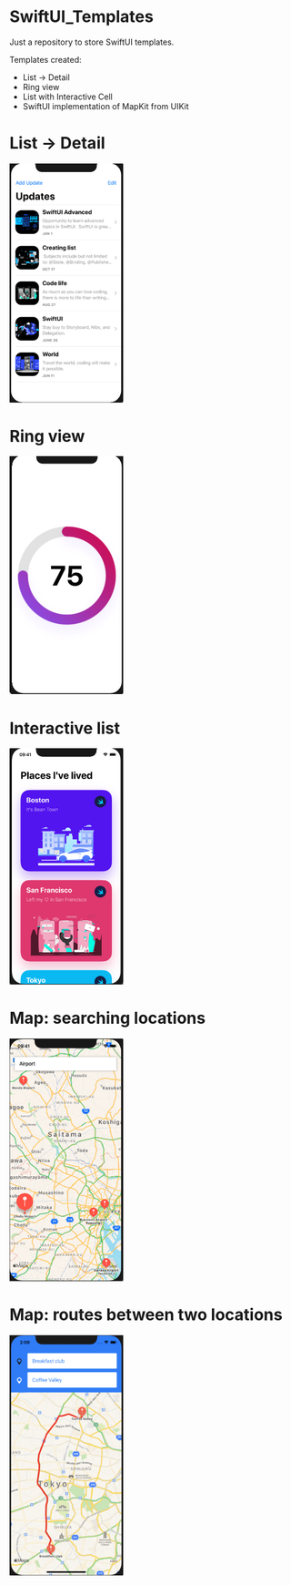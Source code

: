 # SwiftUI_Templates
Just a repository to store SwiftUI templates.

Templates created:
- List -> Detail
- Ring view
- List with Interactive Cell
- SwiftUI implementation of MapKit from UIKit

# List -> Detail
<img src="SwiftUI_Templates/ReadMe/Images/listAndDetail.png" width=200>

# Ring view
<img src="SwiftUI_Templates/ReadMe/Images/ringView.png" width=200>

# Interactive list
<img src="SwiftUI_Templates/ReadMe/Images/PlacesLivedList.png" width=200>

# Map: searching locations
<img src="SwiftUI_Templates/ReadMe/Images/mapkitUIKit.png" width=200>

# Map: routes between two locations
<img src="SwiftUI_Templates/ReadMe/Images/routeBetweenTwo.png" width=200>
